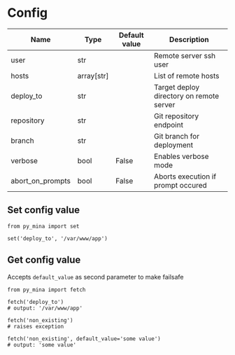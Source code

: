 # Config

| Name | Type | Default value | Description |
|-|-|-|-|
| user | str | | Remote server ssh user |
| hosts | array[str] | | List of remote hosts |
| deploy_to | str | | Target deploy directory on remote server |
| repository | str | | Git repository endpoint |
| branch | str | | Git branch for deployment |
| verbose | bool | False | Enables verbose mode |
| abort_on_prompts | bool | False | Aborts execution if prompt occured |

## Set config value

```
from py_mina import set

set('deploy_to', '/var/www/app')
```

## Get config value

Accepts `default_value` as second parameter to make failsafe

```
from py_mina import fetch

fetch('deploy_to') 
# output: '/var/www/app'

fetch('non_existing')
# raises exception

fetch('non_existing', default_value='some value')
# output: 'some value'
```
